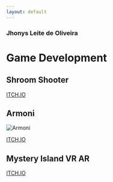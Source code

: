 ```yaml
---
layout: default
---
```


### Jhonys Leite de Oliveira ###

# Game Development

## Shroom Shooter

[ITCH.IO](https://jhonysoliveira.itch.io/shroom-shooter)

## Armoni

![Armoni](/assets/images/armoni/armoni.jpg)

[ITCH.IO](https://jhonysoliveira.itch.io/armoni)

## Mystery Island VR AR

[ITCH.IO](https://jhonysoliveira.itch.io/mystery-island)
